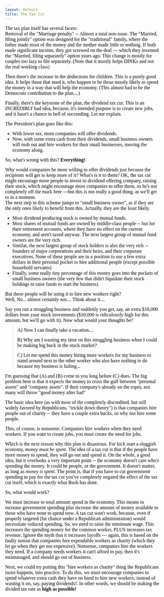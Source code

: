 ```yaml
---
layout: default
title: The Tax Cut
---
```


  <p>
    <font size="2">
      <font color="#000000" face="Garamond" size="3">The tax plan itself has several facets:<br />Removal of the "Marriage penalty" -- Almost a total non-issue. The "Married, filing jointly" option was designed for the "traditional" family, where the father made most of the money and the mother made little or nothing. If both made significant income, they got screwed on the deal --- which they invented the "Married, filing separately" option years ago. This change is mostly for couples too lazy to file separately. (Note that it mostly helps DINKs and not the real working class)</font>
    </font>
  </p>
  <p>
    <font size="2">
      <font color="#000000" face="Garamond" size="3">Then there's the increase in the deductions for children. This is a purely good idea. It helps those that need it, who happen to be those mostly likely to spend the money in a way that will help the economy. (This almost had to be the Democrats contribution to the plan....)</font>
    </font>
  </p>
  <p>
    <font size="2">
      <font color="#000000" face="Garamond" size="3">Finally, there's the keystone of the plan, the dividend tax cut. This is an <em>INCREDIBLY</em> bad idea, because, it's intended purpose is to create new jobs, and it hasn't a chance in hell of succeeding. Let me explain.</font>
    </font>
  </p>
  <p>
    <font size="2">
      <font color="#000000" face="Garamond" size="3">The President's plan goes like this: </font>
    </font>
  </p>
  <ul>
    <li>
      <font size="2">
        <font color="#000000" face="Garamond" size="3">With lower tax, more companies will offer dividends.</font>
      </font>
    </li>
    <li>
      <font size="2">
        <font color="#000000" face="Garamond" size="3">Now, with some extra cash from their dividends, small business owners will rush out and hire workers for their small businesses, moving the economy along.</font>
      </font>
    </li>
  </ul>
  <p>
    <font size="2">
      <font color="#000000" face="Garamond" size="3">So, what's wrong with this? <strong>Everything!</strong></font>
    </font>
  </p>
  <p>
    <font size="2">
      <font color="#000000" face="Garamond" size="3">Why would companies be more willing to offer dividends just because the recipients will get to keep more of it? What's is it to them? OK, the tax cut might encourage more people to invest to dividend offering company, raising their stock, which might encourage more companies to offer them, so he's not completely off the mark here ---but this is not really a good thing, as we'll get to in a moment.<br />The next step in this scheme jumps to "small business owner", as if they are the only ones likely to benefit from this. Actually, they are the least likely.</font>
    </font>
  </p>
  <ul>
    <li>
      <font size="2">
        <font color="#000000" face="Garamond" size="3">Most dividend producing stock is owned by mutual funds. </font>
      </font>
    </li>
    <li>
      <font size="2">
        <font color="#000000" face="Garamond" size="3">Most shares of mutual funds are owned by middle-class people -- but for their retirement accounts, where they have no effect on the current economy, and aren't taxed anyway. The next largest group of mutual fund owners are the very rich.</font>
      </font>
    </li>
    <li>
      <font size="2">
        <font color="#000000" face="Garamond" size="3">Similar, the next largest group of stock holders is also the very rich -- founders of major corporations and their heirs, and their corporate executives. None of these people are in a position to use a few extra dollars in their personal pocket to hire additional people (except possible household servants)</font>
      </font>
    </li>
    <li>
      <font size="2">
        <font color="#000000" face="Garamond" size="3">Finally, some really tiny percentage of this money goes into the pockets of small business owners (the very few that didn't liquidate their stock holdings to raise funds to start the business)</font>
      </font>
    </li>
  </ul>
  <p>
    <font size="2">
      <font color="#000000" face="Garamond" size="3">But these people will be using it to hire new workers right?<br />Well, No... almost certainly not.... Think about it.... </font>
    </font>
  </p>
  <p>
    <font size="2">
      <font color="#000000" face="Garamond" size="3">Say you run a struggling business and suddenly you get, say, an extra $10,000 dollars from your stock investments ($10,000 is ridiculously high for this amount, but we'll go with it). Now what would your thoughts be?</font>
    </font>
  </p>
  <blockquote dir="ltr" style="margin-right:0px;">
    <p>
      <font size="2">
        <font color="#000000" face="Garamond" size="3">A) Now I can finally take a vacation....</font>
      </font>
    </p>
    <p>
      <font size="2">
        <font color="#000000" face="Garamond" size="3">B) Why am I wasting my time on this struggling business when I could be making big buck in the stock market?</font>
      </font>
    </p>
    <p>
      <font size="2">
        <font color="#000000" face="Garamond" size="3">C) Let me spend this money hiring more workers for my business to stand around next to the other worker who also have nothing to do because my business is failing...</font>
      </font>
    </p>
  </blockquote>
  <p>
    <font size="2">
      <font color="#000000" face="Garamond" size="3">I'm guessing that (A) and (B) come to you long before (C) does. The big problem here is that it expects the money to cross the gulf between "personal assets" and "company assets". If their company's already on the ropes, not many will throw "good money after bad"</font>
    </font>
  </p>
  <p>
    <font size="2">
      <font color="#000000" face="Garamond" size="3">The basic idea here (as with most of the completely discredited, but still widely favored by Republicans, "trickle down theory") is that companies hire people out of charity -- they have a couple extra bucks, so why not hire some people.</font>
    </font>
  </p>
  <p>
    <font size="2">
      <font color="#000000" face="Garamond" size="3">This, of course, is nonsense. Companies hire workers when they need workers. If you want to create jobs, you must create the need for jobs. </font>
    </font>
  </p>
  <p>
    <font size="2">
      <font color="#000000" face="Garamond" size="3">Which is the next reason why this plan is disastrous. For kick start a sluggish economy, <em>money must be spent</em>. The idea of a tax cut is that if the people have more money to spend, they will go out and spend it. On the whole, a good idea, but it overlooks a very important point -- the economy doesn't care who's spending the money. It could be people, or the government. It doesn't matter, as long as <em>money is spent</em>. The point is, that if you have to cut government spending to pay for the tax cut you've completely negated the effect of the tax cut itself, which is exactly what Bush has done.</font>
    </font>
  </p>
  <p>
    <font size="2">
      <font color="#000000" face="Garamond" size="3">So, what would work?</font>
    </font>
  </p>
  <p>
    <font size="2">
      <font color="#000000" face="Garamond" size="3">We must increase to total amount spend in the economy. This means to increase government spending plus increase the amount of money available to those who have none to spend now. A tax cut won't work, because, even if properly targeted (fat chance under a Republican administration) would necessitate reduced spending. So, we need to raise the minimum wage. This increases the spending money for the common worker, PLUS increases tax revenue. Ignore the myth that it increases layoffs --- again, this is based on the faulty notion that companies hire expendable workers as charity (which they let go when they get too expensive). Nonsense, companies hire the workers they need. If a company needs workers it can't afford to pay, then it's mismanaged, and should go out of business.</font>
    </font>
  </p>
  <p>
    <font size="2">
      <font color="#000000" size="3">
        <font face="Garamond">Next, we could try putting this "hire workers as charity" thing the Republicans insist happens, into practice. To do this, we must encourage companies to spend whatever extra cash they have on hand to hire new workers, instead of wasting it on, say, paying dividends!. In other words, we should be making the divided tax rate as <strong>high as possible!</strong></font>
      </font>
    </font>
  </p>
  <p> </p>